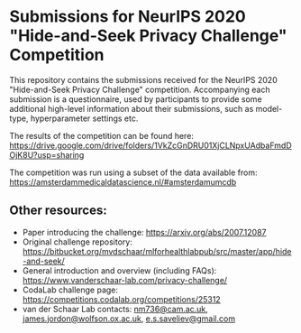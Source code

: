 # Submissions for NeurIPS 2020 "Hide-and-Seek Privacy Challenge" Competition

This repository contains the submissions received for the NeurIPS 2020 "Hide-and-Seek Privacy Challenge" competition. Accompanying each submission is a questionnaire, used by participants to provide some additional high-level information about their submissions, such as model-type, hyperparameter settings etc.

The results of the competition can be found here: https://drive.google.com/drive/folders/1VkZcGnDRU01XjCLNpxUAdbaFmdDOjK8U?usp=sharing

The competition was run using a subset of the data available from: https://amsterdammedicaldatascience.nl/#amsterdamumcdb


## Other resources:
* Paper introducing the challenge: https://arxiv.org/abs/2007.12087
* Original challenge repository: https://bitbucket.org/mvdschaar/mlforhealthlabpub/src/master/app/hide-and-seek/
* General introduction and overview (including FAQs): https://www.vanderschaar-lab.com/privacy-challenge/  
* CodaLab challenge page: https://competitions.codalab.org/competitions/25312  
* van der Schaar Lab contacts: nm736@cam.ac.uk, james.jordon@wolfson.ox.ac.uk, e.s.saveliev@gmail.com
